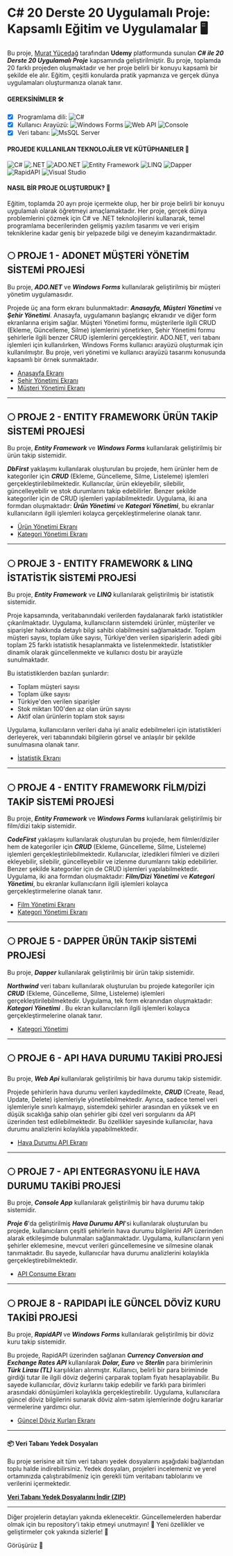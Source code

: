 # C# 20 Derste 20 Uygulamalı Proje: Kapsamlı Eğitim ve Uygulamalar 🖥️

Bu proje, [Murat Yücedağ](https://muratyucedag.com/iletisim/) tarafından **Udemy** platformunda sunulan ***C# ile 20 Derste 20 Uygulamalı Proje*** kapsamında geliştirilmiştir. Bu proje, toplamda 20 farklı projeden oluşmaktadır ve her proje belirli bir konuyu kapsamlı bir şekilde ele alır. Eğitim, çeşitli konularda pratik yapmanıza ve gerçek dünya uygulamaları oluşturmanıza olanak tanır.

#### GEREKSİNİMLER 🛠
- [x] Programlama dili: 
 ![C#](https://img.shields.io/badge/c%23-%23239120.svg?style=for-the-badge&logo=csharp&logoColor=white)
- [x] Kullanıcı Arayüzü: 
  ![Windows Forms](https://img.shields.io/badge/windows%20forms-%23121011.svg?style=for-the-badge&logo=windows&logoColor=white)
  ![Web API](https://img.shields.io/badge/web%20api-%230078D4.svg?style=for-the-badge&logo=web&logoColor=white)
  ![Console](https://img.shields.io/badge/console-%238A2BE2.svg?style=for-the-badge&logo=windows&logoColor=white)
- [x] Veri tabanı: 
  ![MsSQL Server](https://img.shields.io/badge/mssql%20server-%23CC2927.svg?style=for-the-badge&logo=microsoftsqlserver&logoColor=white)

#### PROJEDE KULLANILAN TEKNOLOJİLER VE KÜTÜPHANELER 🔧
<p>
  <img alt="C#" src="https://img.shields.io/badge/c%23-%23239120.svg?style=for-the-badge&logo=csharp&logoColor=white" />
  <img alt=".NET" src="https://img.shields.io/badge/.NET-5C2D91?style=for-the-badge&logo=.net&logoColor=white" />
  <img alt="ADO.NET" src="https://img.shields.io/badge/ADO.NET-%2300A3E0.svg?style=for-the-badge&logo=ado.net&logoColor=white" />
  <img alt="Entity Framework" src="https://img.shields.io/badge/Entity%20Framework-%23E34F26.svg?style=for-the-badge&logo=entity-framework&logoColor=white" />
  <img alt="LINQ" src="https://img.shields.io/badge/LINQ-%239E1F63.svg?style=for-the-badge&logo=linq&logoColor=white" />
  <img alt="Dapper" src="https://img.shields.io/badge/Dapper-%230D558F.svg?style=for-the-badge&logo=dapper&logoColor=white" />
  <img alt="RapidAPI" src="https://img.shields.io/badge/RapidAPI-%23007BFF.svg?style=for-the-badge&logo=api&logoColor=white" />
  <img alt="Visual Studio" src="https://img.shields.io/badge/Visual%20Studio-5C2D91.svg?style=for-the-badge&logo=visualstudio&logoColor=white" />
</p>

#### NASIL BİR PROJE OLUŞTURDUK? 🔎
<p>Eğitim, toplamda 20 ayrı proje içermekte olup, her bir proje belirli bir konuyu uygulamalı olarak öğretmeyi amaçlamaktadır. Her proje, gerçek dünya problemlerini çözmek için C# ve .NET teknolojilerini kullanarak, temel programlama becerilerinden gelişmiş yazılım tasarımı ve veri erişim tekniklerine kadar geniş bir yelpazede bilgi ve deneyim kazandırmaktadır.</p>

## 🌕 PROJE 1 - ADONET MÜŞTERİ YÖNETİM SİSTEMİ PROJESİ

Bu proje, ***ADO.NET*** ve ***Windows Forms*** kullanılarak geliştirilmiş bir müşteri yönetim uygulamasıdır. </br>

Projede üç ana form ekranı bulunmaktadır: ***Anasayfa, Müşteri Yönetimi*** ve ***Şehir Yönetimi***. Anasayfa, uygulamanın başlangıç ekranıdır ve diğer form ekranlarına erişim sağlar. Müşteri Yönetimi formu, müşterilerle ilgili CRUD (Ekleme, Güncelleme, Silme) işlemlerini yönetirken, Şehir Yönetimi formu şehirlerle ilgili benzer CRUD işlemlerini gerçekleştirir. ADO.NET, veri tabanı işlemleri için kullanılırken, Windows Forms kullanıcı arayüzü oluşturmak için kullanılmıştır. Bu proje, veri yönetimi ve kullanıcı arayüzü tasarımı konusunda kapsamlı bir örnek sunmaktadır.

- [Anasayfa Ekranı](https://github.com/user-attachments/assets/6d02b6bf-07aa-4867-8990-c4a631a29c39)
- [Şehir Yönetimi Ekranı](https://github.com/user-attachments/assets/3280e204-7e3d-4a42-8ee1-ac17fd132faf)
- [Müşteri Yönetimi Ekranı](https://github.com/user-attachments/assets/9271fc24-93be-4bbe-8df9-cf51451ff490)
-----------------------------------------------------------------------
## 🌕 PROJE 2 - ENTITY FRAMEWORK ÜRÜN TAKİP SİSTEMİ PROJESİ

Bu proje, ***Entity Framework*** ve ***Windows Forms*** kullanılarak geliştirilmiş bir ürün takip sistemidir. </br>

***DbFirst*** yaklaşımı kullanılarak oluşturulan bu projede, hem ürünler hem de kategoriler için ***CRUD*** (Ekleme, Güncelleme, Silme, Listeleme) işlemleri gerçekleştirilebilmektedir. Kullanıcılar, ürün ekleyebilir, silebilir, güncelleyebilir ve stok durumlarını takip edebilirler. Benzer şekilde kategoriler için de CRUD işlemleri yapılabilmektedir. Uygulama, iki ana formdan oluşmaktadır: ***Ürün Yönetimi*** ve ***Kategori Yönetimi***, bu ekranlar kullanıcıların ilgili işlemleri kolayca gerçekleştirmelerine olanak tanır.

- [Ürün Yönetimi Ekranı](https://github.com/user-attachments/assets/f4df71f3-d326-4a94-a82d-dcb6ea3eb06e)
- [Kategori Yönetimi Ekranı](https://github.com/user-attachments/assets/72f61a97-db01-45b4-96c9-92d598edb11c)
-----------------------------------------------------------------------
## 🌕 PROJE 3 - ENTITY FRAMEWORK & LINQ İSTATİSTİK SİSTEMİ PROJESİ

Bu proje, ***Entity Framework*** ve ***LINQ*** kullanılarak geliştirilmiş bir istatistik sistemidir. </br>

Proje kapsamında, veritabanındaki verilerden faydalanarak farklı istatistikler çıkarılmaktadır. Uygulama, kullanıcıların sistemdeki ürünler, müşteriler ve siparişler hakkında detaylı bilgi sahibi olabilmesini sağlamaktadır. Toplam müşteri sayısı, toplam ülke sayısı, Türkiye'den verilen siparişlerin adedi gibi toplam 25 farklı istatistik hesaplanmakta ve listelenmektedir. İstatistikler dinamik olarak güncellenmekte ve kullanıcı dostu bir arayüzle sunulmaktadır. 

Bu istatistiklerden bazıları şunlardır:
- Toplam müşteri sayısı
- Toplam ülke sayısı
- Türkiye'den verilen siparişler
- Stok miktarı 100'den az olan ürün sayısı
- Aktif olan ürünlerin toplam stok sayısı

Uygulama, kullanıcıların verileri daha iyi analiz edebilmeleri için istatistikleri derleyerek, veri tabanındaki bilgilerin görsel ve anlaşılır bir şekilde sunulmasına olanak tanır.
- [İstatistik Ekranı](https://github.com/user-attachments/assets/6872df92-1f44-4392-a931-18645f869975)
-----------------------------------------------------------------------
## 🌕 PROJE 4 - ENTITY FRAMEWORK FİLM/DİZİ TAKİP SİSTEMİ PROJESİ

Bu proje, ***Entity Framework*** ve ***Windows Forms*** kullanılarak geliştirilmiş bir film/dizi takip sistemidir. </br>

***CodeFirst*** yaklaşımı kullanılarak oluşturulan bu projede, hem filmler/diziler hem de kategoriler için ***CRUD*** (Ekleme, Güncelleme, Silme, Listeleme) işlemleri gerçekleştirilebilmektedir. Kullanıcılar, izledikleri filmleri ve dizileri ekleyebilir, silebilir, güncelleyebilir ve izlenme durumlarını takip edebilirler. Benzer şekilde kategoriler için de CRUD işlemleri yapılabilmektedir. Uygulama, iki ana formdan oluşmaktadır: ***Film/Dizi Yönetimi*** ve ***Kategori Yönetimi***, bu ekranlar kullanıcıların ilgili işlemleri kolayca gerçekleştirmelerine olanak tanır.

- [Film Yönetimi Ekranı](https://github.com/user-attachments/assets/8dfffc89-070c-4b3a-a464-1047771a543d)
- [Kategori Yönetimi Ekranı](https://github.com/user-attachments/assets/63069398-1129-4219-83a8-1bc144cd83ff)

-----------------------------------------------------------------------
## 🌕 PROJE 5 - DAPPER ÜRÜN TAKİP SİSTEMİ PROJESİ

Bu proje, ***Dapper*** kullanılarak geliştirilmiş bir ürün takip sistemidir. </br>

***Northwind*** veri tabanı kullanılarak oluşturulan bu projede kategoriler için ***CRUD*** (Ekleme, Güncelleme, Silme, Listeleme) işlemleri gerçekleştirilebilmektedir. Uygulama, tek form ekranından oluşmaktadır: ***Kategori Yönetimi*** . Bu ekran kullanıcıların ilgili işlemleri kolayca gerçekleştirmelerine olanak tanır.

- [Kategori Yönetimi](https://github.com/user-attachments/assets/087b2f3b-3503-4f45-ad53-dbd955f0a19f)

-----------------------------------------------------------------------
## 🌕 PROJE 6 - API HAVA DURUMU TAKİBİ PROJESİ

Bu proje, ***Web Api*** kullanılarak geliştirilmiş bir hava durumu takip sistemidir. </br>

Projede şehirlerin hava durumu verileri kaydedilmekte, ***CRUD*** (Create, Read, Update, Delete) işlemleriyle yönetilebilmektedir. Ayrıca, sadece temel veri işlemleriyle sınırlı kalmayıp, sistemdeki şehirler arasından en yüksek ve en düşük sıcaklığa sahip olan şehirler gibi özel veri sorgularını da API üzerinden test edilebilmektedir. Bu özellikler sayesinde kullanıcılar, hava durumu analizlerini kolaylıkla yapabilmektedir.

- [Hava Durumu API Ekranı](https://github.com/user-attachments/assets/a40f9720-1887-40fa-b241-dd8c0419e3f4)
-----------------------------------------------------------------------
## 🌕 PROJE 7 - API ENTEGRASYONU İLE HAVA DURUMU TAKİBİ PROJESİ

Bu proje, ***Console App*** kullanılarak geliştirilmiş bir hava durumu takip sistemidir. </br>

***Proje 6***'da geliştirilmiş ***Hava Durumu API***'si kullanılarak oluşturulan bu projede, kullanıcıların çeşitli şehirlerin hava durumu bilgilerini API üzerinden alarak etkileşimde bulunmaları sağlanmaktadır. Uygulama, kullanıcıların yeni şehirler eklemesine, mevcut verileri güncellemesine ve silmesine olanak tanımaktadır. Bu sayede, kullanıcılar hava durumu analizlerini kolaylıkla gerçekleştirebilmektedir.

- [API Consume Ekranı](https://github.com/user-attachments/assets/02b439e8-7dbd-48e2-af6e-2dcc4aea481f)
-----------------------------------------------------------------------
## 🌕 PROJE 8 - RAPIDAPI İLE GÜNCEL DÖVİZ KURU TAKİBİ PROJESİ

Bu proje, ***RapidAPI*** ve ***Windows Forms*** kullanılarak geliştirilmiş bir döviz kuru takip sistemidir. </br>

Bu projede, RapidAPI üzerinden sağlanan ***Currency Conversion and Exchange Rates API*** kullanılarak ***Dolar, Euro*** ve ***Sterlin*** para birimlerinin ***Türk Lirası (TL)*** karşılıkları alınmıştır. Kullanıcı, belirli bir para biriminde girdiği tutar ile ilgili döviz değerini çarparak toplam fiyatı hesaplayabilir. Bu sayede kullanıcılar, döviz kurlarını takip edebilir ve farklı para birimleri arasındaki dönüşümleri kolaylıkla gerçekleştirebilir. Uygulama, kullanıcılara güncel döviz bilgilerini sunarak döviz alım-satım işlemlerinde doğru kararlar vermelerine yardımcı olur.

- [Güncel Döviz Kurları Ekranı](https://github.com/user-attachments/assets/916642d9-087d-4707-87af-6e82ff1c5bf1)
-----------------------------------------------------------------------
#### 📦 Veri Tabanı Yedek Dosyaları

Bu proje serisine ait tüm veri tabanı yedek dosyalarını aşağıdaki bağlantıdan toplu halde indirebilirsiniz. Yedek dosyaları, projeleri incelemeniz ve yerel ortamınızda çalıştırabilmeniz için gerekli tüm veritabanı tablolarını ve verilerini içermektedir.

[**Veri Tabanı Yedek Dosyalarını İndir (ZIP)**](https://drive.google.com/file/d/1B1bm659CgnfO-Ew8dJF8SGgx0jH-M9AT/view?usp=drive_link)

-----------------------------------------------------------------------
<p>Diğer projelerin detayları yakında eklenecektir. Güncellemelerden haberdar olmak için bu repository'i takip etmeyi unutmayın! 📅 Yeni özellikler ve geliştirmeler çok yakında sizlerle! 🚀</p>

Görüşürüz 🎉
